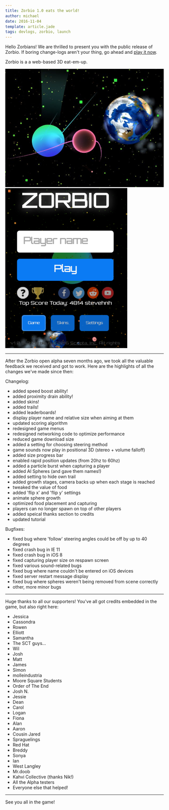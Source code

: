 ```yaml
---
title: Zorbio 1.0 eats the world!
author: michael
date: 2016-11-04
template: article.jade
tags: devlogs, zorbio, launch
---
```


Hello Zorbians!  We are thrilled to present you with the public release of
Zorbio.  If boring change-logs aren't your thing, go ahead and [play it
now](http://zor.bio).

Zorbio is a a web-based 3D eat-em-up.

<img src="game.jpg" alt="zorbio screenshot" />

<img src="ui.png" alt="zorbio UI" />

----

After the Zorbio open alpha seven months ago, we took all the valuable feedback
we received and got to work.  Here are the highlights of all the changes we've
made since then:

Changelog:

 - added speed boost ability!
 - added proximity drain ability!
 - added skins!
 - added trails!
 - added leaderboards!
 - display player name and relative size when aiming at them
 - updated scoring algorithm
 - redesigned game menus
 - redesigned networking code to optimize performance
 - reduced game download size
 - added a setting for choosing steering method
 - game sounds now play in positional 3D (stereo + volume falloff)
 - added size progress bar
 - enabled rapid position updates (from 20hz to 60hz)
 - added a particle burst when capturing a player
 - added AI Spheres (and gave them names!)
 - added setting to hide own trail
 - added growth stages, camera backs up when each stage is reached
 - tweaked the value of food
 - added 'flip x' and 'flip y' settings
 - animate sphere growth
 - optimized food placement and capturing
 - players can no longer spawn on top of other players
 - added speical thanks section to credits
 - updated tutorial

Bugfixes:

 - fixed bug where 'follow' steering angles could be off by up to 40 degrees
 - fixed crash bug in IE 11
 - fixed crash bug in iOS 8
 - fixed capturing player size on respawn screen
 - fixed various sound-related bugs
 - fixed bug where name couldn't be entered on iOS devices
 - fixed server restart message display
 - fixed bug where spheres weren't being removed from scene correctly
 - other, more minor bugs

----

Huge thanks to all our supporters!  You've all got credits embedded in the
game, but also right here:

 - Jessica
 - Cassondra
 - Rowen
 - Elliott
 - Samantha
 - The SCT guys...
 - Wil
 - Josh
 - Matt
 - James
 - Simon
 - molleindustria
 - Moore Square Students
 - Order of The End
 - Josh N.
 - Jessie
 - Dean
 - Carol
 - Logan
 - Fiona
 - Alan
 - Aaron
 - Cousin Jared
 - Spraguelings
 - Red Hat
 - Breddy
 - Sonya
 - Ian
 - West Langley
 - Mr.doob
 - Kahvi Collective (thanks Nik!)
 - All the Alpha testers
 - Everyone else that helped!

----

See you all in the game!
